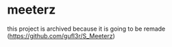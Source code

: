 # meeterz

this project is archived because it is going to be remade (https://github.com/gufl3r/S_Meeterz)

